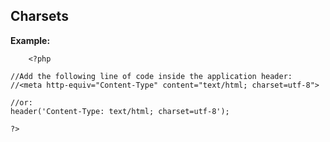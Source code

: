 
Charsets
-------

**Example:**



    	<?php

	//Add the following line of code inside the application header:
	//<meta http-equiv="Content-Type" content="text/html; charset=utf-8">

	//or:
	header('Content-Type: text/html; charset=utf-8');

	?>


	